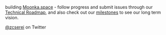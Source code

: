 building [Moonka.space](https://moonka.space) - follow progress and submit issues through our [Technical Roadmap](https://github.com/moonkaspace/launchpad/projects/1), and also check out our [milestones](https://github.com/moonkaspace/launchpad/milestones?direction=asc&sort=due_date&state=open) to see our long term vision.

[@zcserei](https://twitter.com/zcserei) on Twitter
